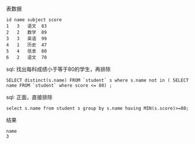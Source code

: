 
表数据

    id name subject score
    1   3	语文  83
    2   2	数学  89
    3   3	英语  99
    4   1	历史  47
    5   4	信息  80
    6   2	语文  70

sql: 找出每科成绩小于等于80的学生，再排除

    SELECT distinct(s.name) FROM `student` s where s.name not in ( SELECT name FROM `student` where score <= 80) ;

sql: 正面，直接排除

    select s.name from student s group by s.name having MIN(s.score)>=80; 

结果

    name
    3
